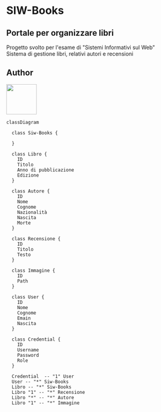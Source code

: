 # SIW-Books
## Portale per organizzare libri
Progetto svolto per l'esame di "Sistemi Informativi sul Web"<br>Sistema di gestione libri, relativi autori e recensioni

## Author
<a href="https://github.com/Chiodoo">
  <img src="https://avatars.githubusercontent.com/u/167012156?v=4" width="80">
</a>


```mermaid
classDiagram

  class Siw-Books {

  }
  
  class Libro {
    ID
    Titolo
    Anno di pubblicazione
    Edizione
  }

  class Autore {
    ID
    Nome
    Cognome
    Nazionalità
    Nascita
    Morte
  }

  class Recensione {
    ID
    Titolo
    Testo
  }

  class Immagine {
    ID
    Path
  }

  class User {
    ID
    Nome
    Cognome
    Emain
    Nascita
  }

  class Credential {
    ID
    Username
    Password
    Role
  }

  Credential  -- "1" User
  User -- "*" Siw-Books
  Libro -- "*" Siw-Books
  Libro "1" -- "*" Recensione
  Libro "*" -- "*" Autore
  Libro "1" -- "*" Immagine


```